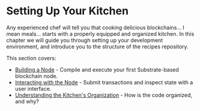 # Setting Up Your Kitchen

Any experienced chef will tell you that cooking delicious blockchains... I mean meals... starts with a properly equipped and organized kitchen. In this chapter we will guide you through setting up your development environment, and introduce you to the structure of the recipes repository.

This section covers:

* [Building a Node](./1-build-node.md) - Compile and execute your first Substrate-based blockchain node.
* [Interacting with the Node](./2-interact-node.md) - Submit transactions and inspect state with a user interface.
* [Understanding the Kitchen's Organization](./3-kitchen-organization.md) - How is the code organized, and why?
